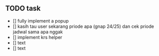 ## TODO task 

- [] fully implement a popup
- [] kasih tau user sekarang priode apa (gnap 24/25) dan cek priode jadwal sama apa nggak
- [] implement krs helper
- [] text
- [] text


